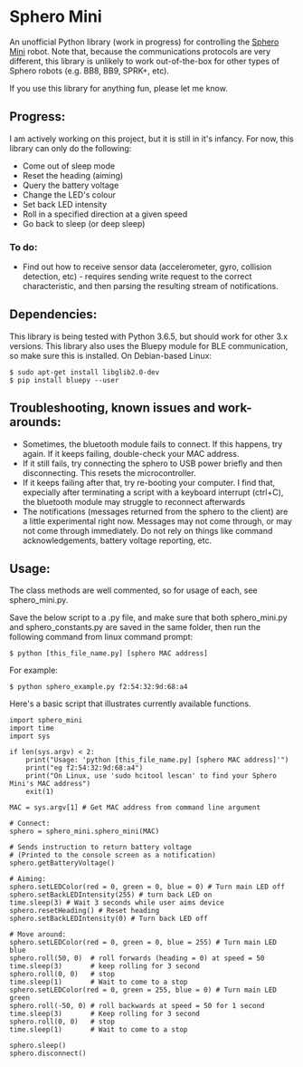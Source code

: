 # Sphero Mini
An unofficial Python library (work in progress) for controlling the [Sphero Mini](https://www.sphero.com/sphero-mini) robot. Note that, because the communications protocols are very different, this library is unlikely to work out-of-the-box for other types of Sphero robots (e.g. BB8, BB9, SPRK+, etc).

If you use this library for anything fun, please let me know.

## Progress:
I am actively working on this project, but it is still in it's infancy. For now, this library can only do the following:
* Come out of sleep mode
* Reset the heading (aiming)
* Query the battery voltage
* Change the LED's colour
* Set back LED intensity
* Roll in a specified direction at a given speed
* Go back to sleep (or deep sleep)

### To do:
* Find out how to receive sensor data (accelerometer, gyro, collision detection, etc) - requires sending write request to the correct characteristic, and then parsing the resulting stream of notifications.

## Dependencies:
This library is being tested with Python 3.6.5, but should work for other 3.x versions. This library also uses the Bluepy module for BLE communication, so make sure this is installed. On Debian-based Linux:

    $ sudo apt-get install libglib2.0-dev
    $ pip install bluepy --user
## Troubleshooting, known issues and work-arounds:
* Sometimes, the bluetooth module fails to connect. If this happens, try again. If it keeps failing, double-check your MAC address.
* If it still fails, try connecting the sphero to USB power briefly and then disconnecting. This resets the microcontroller.
* If it keeps failing after that, try re-booting your computer. I find that, expecially after terminating a script with a keyboard interrupt (ctrl+C), the bluetooth module may struggle to reconnect afterwards
* The notifications (messages returned from the sphero to the client) are a little experimental right now. Messages may not come through, or may not come through immediately. Do not rely on things like command acknowledgements, battery voltage reporting, etc. 

## Usage:
The class methods are well commented, so for usage of each, see sphero_mini.py. 

Save the below script to a .py file, and make sure that both sphero_mini.py and sphero_constants.py are saved in the same folder, then run the following command from linux command prompt:

    $ python [this_file_name.py] [sphero MAC address]

For example:

    $ python sphero_example.py f2:54:32:9d:68:a4

Here's a basic script that illustrates currently available functions. 

    import sphero_mini
    import time
    import sys

    if len(sys.argv) < 2:
        print("Usage: 'python [this_file_name.py] [sphero MAC address]'")
        print("eg f2:54:32:9d:68:a4")
        print("On Linux, use 'sudo hcitool lescan' to find your Sphero Mini's MAC address")
        exit(1)

    MAC = sys.argv[1] # Get MAC address from command line argument

    # Connect:
    sphero = sphero_mini.sphero_mini(MAC)

    # Sends instruction to return battery voltage
    # (Printed to the console screen as a notification)
    sphero.getBatteryVoltage()

    # Aiming:
    sphero.setLEDColor(red = 0, green = 0, blue = 0) # Turn main LED off
    sphero.setBackLEDIntensity(255) # turn back LED on
    time.sleep(3) # Wait 3 seconds while user aims device
    sphero.resetHeading() # Reset heading
    sphero.setBackLEDIntensity(0) # Turn back LED off

    # Move around:
    sphero.setLEDColor(red = 0, green = 0, blue = 255) # Turn main LED blue
    sphero.roll(50, 0)  # roll forwards (heading = 0) at speed = 50
    time.sleep(3)       # keep rolling for 3 second
    sphero.roll(0, 0)   # stop
    time.sleep(1)       # Wait to come to a stop
    sphero.setLEDColor(red = 0, green = 255, blue = 0) # Turn main LED green
    sphero.roll(-50, 0) # roll backwards at speed = 50 for 1 second
    time.sleep(3)       # Keep rolling for 3 second
    sphero.roll(0, 0)   # stop
    time.sleep(1)       # Wait to come to a stop

    sphero.sleep()
    sphero.disconnect()
